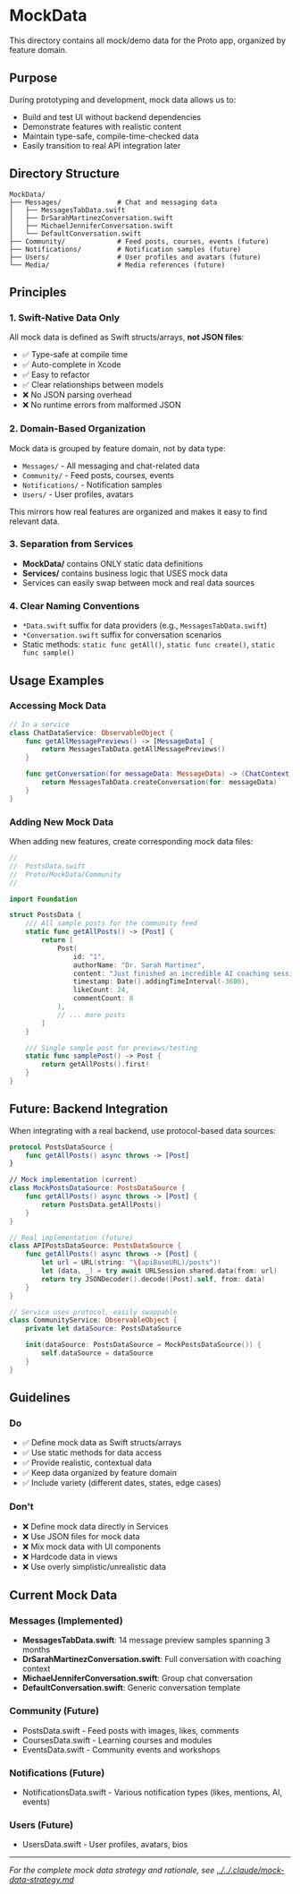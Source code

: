 # MockData

This directory contains all mock/demo data for the Proto app, organized by feature domain.

## Purpose

During prototyping and development, mock data allows us to:
- Build and test UI without backend dependencies
- Demonstrate features with realistic content
- Maintain type-safe, compile-time-checked data
- Easily transition to real API integration later

## Directory Structure

```
MockData/
├── Messages/              # Chat and messaging data
│   ├── MessagesTabData.swift
│   ├── DrSarahMartinezConversation.swift
│   ├── MichaelJenniferConversation.swift
│   └── DefaultConversation.swift
├── Community/             # Feed posts, courses, events (future)
├── Notifications/         # Notification samples (future)
├── Users/                 # User profiles and avatars (future)
└── Media/                 # Media references (future)
```

## Principles

### 1. Swift-Native Data Only
All mock data is defined as Swift structs/arrays, **not JSON files**:
- ✅ Type-safe at compile time
- ✅ Auto-complete in Xcode
- ✅ Easy to refactor
- ✅ Clear relationships between models
- ❌ No JSON parsing overhead
- ❌ No runtime errors from malformed JSON

### 2. Domain-Based Organization
Mock data is grouped by feature domain, not by data type:
- `Messages/` - All messaging and chat-related data
- `Community/` - Feed posts, courses, events
- `Notifications/` - Notification samples
- `Users/` - User profiles, avatars

This mirrors how real features are organized and makes it easy to find relevant data.

### 3. Separation from Services
- **MockData/** contains ONLY static data definitions
- **Services/** contains business logic that USES mock data
- Services can easily swap between mock and real data sources

### 4. Clear Naming Conventions
- `*Data.swift` suffix for data providers (e.g., `MessagesTabData.swift`)
- `*Conversation.swift` suffix for conversation scenarios
- Static methods: `static func getAll()`, `static func create()`, `static func sample()`

## Usage Examples

### Accessing Mock Data

```swift
// In a service
class ChatDataService: ObservableObject {
    func getAllMessagePreviews() -> [MessageData] {
        return MessagesTabData.getAllMessagePreviews()
    }

    func getConversation(for messageData: MessageData) -> (ChatContext, [ChatMessage]) {
        return MessagesTabData.createConversation(for: messageData)
    }
}
```

### Adding New Mock Data

When adding new features, create corresponding mock data files:

```swift
//
//  PostsData.swift
//  Proto/MockData/Community
//

import Foundation

struct PostsData {
    /// All sample posts for the community feed
    static func getAllPosts() -> [Post] {
        return [
            Post(
                id: "1",
                authorName: "Dr. Sarah Martinez",
                content: "Just finished an incredible AI coaching session...",
                timestamp: Date().addingTimeInterval(-3600),
                likeCount: 24,
                commentCount: 8
            ),
            // ... more posts
        ]
    }

    /// Single sample post for previews/testing
    static func samplePost() -> Post {
        return getAllPosts().first!
    }
}
```

## Future: Backend Integration

When integrating with a real backend, use protocol-based data sources:

```swift
protocol PostsDataSource {
    func getAllPosts() async throws -> [Post]
}

// Mock implementation (current)
class MockPostsDataSource: PostsDataSource {
    func getAllPosts() async throws -> [Post] {
        return PostsData.getAllPosts()
    }
}

// Real implementation (future)
class APIPostsDataSource: PostsDataSource {
    func getAllPosts() async throws -> [Post] {
        let url = URL(string: "\(apiBaseURL)/posts")!
        let (data, _) = try await URLSession.shared.data(from: url)
        return try JSONDecoder().decode([Post].self, from: data)
    }
}

// Service uses protocol, easily swappable
class CommunityService: ObservableObject {
    private let dataSource: PostsDataSource

    init(dataSource: PostsDataSource = MockPostsDataSource()) {
        self.dataSource = dataSource
    }
}
```

## Guidelines

### Do
- ✅ Define mock data as Swift structs/arrays
- ✅ Use static methods for data access
- ✅ Provide realistic, contextual data
- ✅ Keep data organized by feature domain
- ✅ Include variety (different dates, states, edge cases)

### Don't
- ❌ Define mock data directly in Services
- ❌ Use JSON files for mock data
- ❌ Mix mock data with UI components
- ❌ Hardcode data in views
- ❌ Use overly simplistic/unrealistic data

## Current Mock Data

### Messages (Implemented)
- **MessagesTabData.swift**: 14 message preview samples spanning 3 months
- **DrSarahMartinezConversation.swift**: Full conversation with coaching context
- **MichaelJenniferConversation.swift**: Group chat conversation
- **DefaultConversation.swift**: Generic conversation template

### Community (Future)
- PostsData.swift - Feed posts with images, likes, comments
- CoursesData.swift - Learning courses and modules
- EventsData.swift - Community events and workshops

### Notifications (Future)
- NotificationsData.swift - Various notification types (likes, mentions, AI, events)

### Users (Future)
- UsersData.swift - User profiles, avatars, bios

---

*For the complete mock data strategy and rationale, see [../../.claude/mock-data-strategy.md](../../.claude/mock-data-strategy.md)*